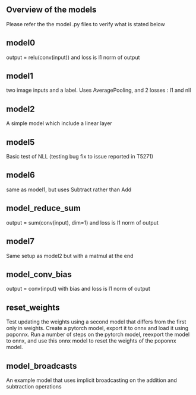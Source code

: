 Overview of the models
----------------------
Please refer the the model .py files to verify what is stated below

model0
------
output  = relu(conv(input)) and loss is l1 norm of output

model1
------
two image inputs and a label. Uses AveragePooling, and 2 losses : l1 and nll

model2
------
A simple model which include a linear layer

model5
------
Basic test of NLL (testing bug fix to issue reported in T5271)

model6
------
same as model1, but uses Subtract rather than Add

model_reduce_sum
------
output = sum(conv(input), dim=1) and loss is l1 norm of output

model7
------
Same setup as model2 but with a matmul at the end

model_conv_bias
------
output = conv(input) with bias and loss is l1 norm of output

reset_weights
------
Test updating the weights using a second model that differs from the first only in weights.
Create a pytorch model, export it to onnx and load it using poponnx.
Run a number of steps on the pytorch model, reexport the model to onnx, and use this onnx model
to reset the weights of the poponnx model.

model_broadcasts
------
An example model that uses implicit broadcasting on the addition and subtraction operations
